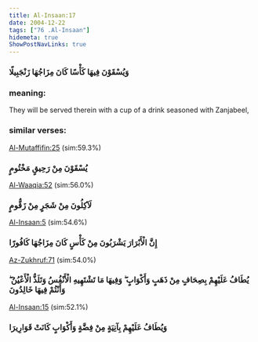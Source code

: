 ```yaml
---
title: Al-Insaan:17
date: 2004-12-22
tags: ["76 .Al-Insaan"]
hidemeta: true 
ShowPostNavLinks: true 
---
```

### وَيُسْقَوْنَ فِيهَا كَأْسًا كَانَ مِزَاجُهَا زَنْجَبِيلًا
### meaning: 
They will be served therein with a cup of a drink seasoned with Zanjabeel,
### similar verses: 

[Al-Mutaffifin:25](/83/25) (sim:59.3%)

### يُسْقَوْنَ مِنْ رَحِيقٍ مَخْتُومٍ

[Al-Waaqia:52](/56/52) (sim:56.0%)

### لَآكِلُونَ مِنْ شَجَرٍ مِنْ زَقُّومٍ

[Al-Insaan:5](/76/5) (sim:54.6%)

### إِنَّ الْأَبْرَارَ يَشْرَبُونَ مِنْ كَأْسٍ كَانَ مِزَاجُهَا كَافُورًا

[Az-Zukhruf:71](/43/71) (sim:54.0%)

### يُطَافُ عَلَيْهِمْ بِصِحَافٍ مِنْ ذَهَبٍ وَأَكْوَابٍ ۖ وَفِيهَا مَا تَشْتَهِيهِ الْأَنْفُسُ وَتَلَذُّ الْأَعْيُنُ ۖ وَأَنْتُمْ فِيهَا خَالِدُونَ

[Al-Insaan:15](/76/15) (sim:52.1%)

### وَيُطَافُ عَلَيْهِمْ بِآنِيَةٍ مِنْ فِضَّةٍ وَأَكْوَابٍ كَانَتْ قَوَارِيرَا
